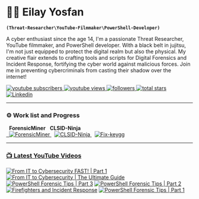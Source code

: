 # 🕵🏽 Eilay Yosfan

**`(Threat-Researcher\YouTube-Filmmaker\PowerShell-Developer)`**

A cyber enthusiast since the age 14, I'm a passionate Threat Researcher, YouTube filmmaker,
and PowerShell developer. With a black belt in jujitsu, I'm not just equipped to protect
the digital realm but also the physical. My creative flair extends to crafting tools and
scripts for Digital Forensics and Incident Response, fortifying the cyber world against
malicious forces. Join me in preventing cybercriminals from casting their shadow over the internet!

<p align="left">
    <a href="https://www.youtube.com/channel/UCp1W-aYP1V81S--Rrjr0NkA">
        <img alt="youtube subscribers" title="Subscribe to my YouTube channel" src="https://img.shields.io/youtube/channel/subscribers/UCp1W-aYP1V81S--Rrjr0NkA?style=for-the-badge&logo=Youtube&labelColor=FF3333&color=FF6666"/>
    </a> 
    <a href="https://www.youtube.com/channel/UCp1W-aYP1V81S--Rrjr0NkA">
        <img alt="youtube views" title="YouTube views" src="https://custom-icon-badges.demolab.com/youtube/channel/views/UCp1W-aYP1V81S--Rrjr0NkA?color=FF6666&logo=eye&logoColor=white&style=for-the-badge&labelColor=FF3333"/>
    </a>
    <a href="https://github.com/YosfanEilay">
        <img alt="followers" title="Follow me on Github" src="https://custom-icon-badges.demolab.com/github/followers/YosfanEilay?style=for-the-badge&logo=person-add&labelColor=004C99&color=0066CC"/>
    </a>
    <a href="https://github.com/YosfanEilay?tab=repositories&sort=stargazers">
        <img alt="total stars" title="Total stars on GitHub" src="https://custom-icon-badges.demolab.com/github/stars/YosfanEilay?color=55960c&style=for-the-badge&labelColor=488207&logo=star"/>
    </a>
    <a href="https://www.linkedin.com/in/eilay-yosfan-80b1011b8">
        <img alt="Linkedin" title="Follow me on Linkedin!" src="https://img.shields.io/badge/LinkedIn-0077B5?style=for-the-badge&logo=linkedin&logoColor=white"/>
    </a>
</p>

---

### ⚙️ Work list and Progress

<p align="left">
  &nbsp; <strong>ForensicMiner</strong> &nbsp; <strong>CLSID-Ninja</strong>
  <br>
  <a href="https://geps.dev/progress100">
    &nbsp;  <img src="https://geps.dev/progress/100" alt="ForensicMiner">
  </a>
&nbsp;
  <a href="https://geps.dev/progress/100">
  <img src="https://geps.dev/progress/100" alt="CLSID-Ninja">
  </a>
    &nbsp;
  <a href="https://geps.dev/progress/100">
  <img src="https://geps.dev/progress/100" alt="Fix-keygg">
</p>

---

### 📺 Latest YouTube Videos

<!-- BEGIN YOUTUBE-CARDS -->
[![From IT to Cybersecurity FAST! | Part 1](https://ytcards.demolab.com/?id=ZA_M92K-oyk&title=From+IT+to+Cybersecurity+FAST%21+%7C+Part+1&lang=en&timestamp=1684000095&background_color=%230d1117&title_color=%23ffffff&stats_color=%23dedede&max_title_lines=1&width=250&border_radius=5 "From IT to Cybersecurity FAST! | Part 1")](https://www.youtube.com/watch?v=ZA_M92K-oyk)
[![From IT to Cybersecurity | The Ultimate Guide](https://ytcards.demolab.com/?id=0Fi8zBlmBdY&title=From+IT+to+Cybersecurity+%7C+The+Ultimate+Guide&lang=en&timestamp=1683437710&background_color=%230d1117&title_color=%23ffffff&stats_color=%23dedede&max_title_lines=1&width=250&border_radius=5 "From IT to Cybersecurity | The Ultimate Guide")](https://www.youtube.com/watch?v=0Fi8zBlmBdY)
[![PowerShell Forensic Tips | Part 3](https://ytcards.demolab.com/?id=0AM9bpixxEQ&title=PowerShell+Forensic+Tips+%7C+Part+3&lang=en&timestamp=1682864011&background_color=%230d1117&title_color=%23ffffff&stats_color=%23dedede&max_title_lines=1&width=250&border_radius=5 "PowerShell Forensic Tips | Part 3")](https://www.youtube.com/watch?v=0AM9bpixxEQ)
[![PowerShell Forensic Tips | Part 2](https://ytcards.demolab.com/?id=qCVMiwYXO8o&title=PowerShell+Forensic+Tips+%7C+Part+2&lang=en&timestamp=1682692433&background_color=%230d1117&title_color=%23ffffff&stats_color=%23dedede&max_title_lines=1&width=250&border_radius=5 "PowerShell Forensic Tips | Part 2")](https://www.youtube.com/watch?v=qCVMiwYXO8o)
[![Firefighters and Incident Response](https://ytcards.demolab.com/?id=CwKOf6QcQ6M&title=Firefighters+and+Incident+Response&lang=en&timestamp=1681592339&background_color=%230d1117&title_color=%23ffffff&stats_color=%23dedede&max_title_lines=1&width=250&border_radius=5 "Firefighters and Incident Response")](https://www.youtube.com/watch?v=CwKOf6QcQ6M)
[![PowerShell Forensic Tips | Part 1](https://ytcards.demolab.com/?id=4gU3ixm8_FY&title=PowerShell+Forensic+Tips+%7C+Part+1&lang=en&timestamp=1680377519&background_color=%230d1117&title_color=%23ffffff&stats_color=%23dedede&max_title_lines=1&width=250&border_radius=5 "PowerShell Forensic Tips | Part 1")](https://www.youtube.com/watch?v=4gU3ixm8_FY)
<!-- END YOUTUBE-CARDS -->
